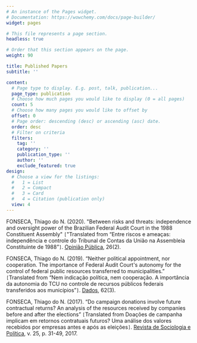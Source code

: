 ```yaml
---
# An instance of the Pages widget.
# Documentation: https://wowchemy.com/docs/page-builder/
widget: pages

# This file represents a page section.
headless: true

# Order that this section appears on the page.
weight: 90

title: Published Papers
subtitle: ''

content:
  # Page type to display. E.g. post, talk, publication...
  page_type: publication
  # Choose how much pages you would like to display (0 = all pages)
  count: 5
  # Choose how many pages you would like to offset by
  offset: 0
  # Page order: descending (desc) or ascending (asc) date.
  order: desc
  # Filter on criteria
  filters:
    tag: ''
    category: ''
    publication_type: ''
    author: ''
    exclude_featured: true
design:
  # Choose a view for the listings:
  #   1 = List
  #   2 = Compact
  #   3 = Card
  #   4 = Citation (publication only)
  view: 4
---
```


FONSECA, Thiago do N. (2020). "Between risks and threats: independence and oversight power of the Brazilian Federal Audit Court in the 1988 Constituent Assembly" `[`"Translated from “Entre riscos e ameaças: independência e controle do Tribunal de Contas da União na Assembleia Constituinte de 1988”`]`. [Opinião Pública](https://www.scielo.br/scielo.php?script=sci_arttext&pid=S0104-62762020000200122), 26(2).

FONSECA, Thiago do N. (2019). “Neither political appointment, nor cooperation. The importance of Federal Audit Court's autonomy for the control of federal public resources transferred to municipalities.” `[`Translated from “Nem indicação política, nem cooperação. A importância da autonomia do TCU no controle de recursos públicos federais transferidos aos municípios”`]`. [Dados](https://www.scielo.br/scielo.php?script=sci_arttext&pid=S0011-52582019000300206), 62(3).

FONSECA, Thiago do N. (2017). “Do campaign donations involve future contractual returns? An analysis of the resources received by companies before and after the elections” `[`Translated from Doações de campanha implicam em retornos contratuais futuros? Uma análise dos valores recebidos por empresas antes e após as eleições`]`. [Revista de Sociologia e Política](https://www.scielo.br/scielo.php?pid=S0104-44782017000100031&script=sci_abstract&tlng=pt), v. 25, p. 31-49, 2017.

